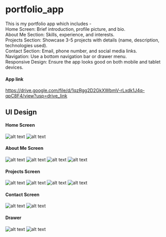 # portfolio_app

This is my portfolio app which includes -</br > 
Home Screen: Brief introduction, profile picture, and bio.</br >
About Me Section: Skills, experience, and interests.</br >
Projects Section: Showcase 3-5 projects with details (name, description, technologies used).</br >
Contact Section: Email, phone number, and social media links.</br >
Navigation: Use a bottom navigation bar or drawer menu.</br >
Responsive Design: Ensure the app looks good on both mobile and tablet devices.</br >

#### App link

https://drive.google.com/file/d/1qzRgg2D2GkXWbmV-rLxdk1J4q-qpC8F4/view?usp=drive_link

## UI Design

#### Home Screen

![alt text](image-1.png) 
![alt text](image-2.png)

#### About Me Screen

![alt text](image-3.png)
![alt text](image-4.png)
![alt text](image-5.png)
![alt text](image-6.png)

#### Projects Screen

![alt text](image-7.png)
![alt text](image-8.png)
![alt text](image-9.png)
![alt text](image-10.png)

#### Contact Screen

![alt text](image-11.png)
![alt text](image-12.png)

#### Drawer

![alt text](image-13.png)
![alt text](image-14.png)





